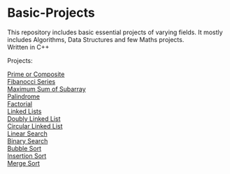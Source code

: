 # Basic-Projects
This repository includes basic essential projects of varying fields. It mostly includes Algorithms, Data Structures and few Maths projects.<br/>
Written  in C++

Projects: <br/>

[Prime or Composite](https://github.com/RushikeshTote/Basic-Projects/blob/master/Prime%20or%20Composite.cpp) <br/>
[Fibanocci Series](https://github.com/RushikeshTote/Basic-Projects/blob/master/Fibonacci%20Series.cpp) <br/>
[Maximum Sum of Subarray](https://github.com/RushikeshTote/Basic-Projects/blob/master/Maximum%20Sum-Subarray.cpp)<br/>
[Palindrome](https://github.com/RushikeshTote/Basic-Projects/blob/master/Palindrome.cpp)<br/>
[Factorial](https://github.com/RushikeshTote/Basic-Projects/blob/master/Factorial.cpp)<br/>
[Linked Lists](https://github.com/RushikeshTote/Basic-Projects/blob/master/Adding%20values%20to%20Linked%20List.cpp) <br/>
[Doubly Linked List](https://github.com/RushikeshTote/Basic-Projects/blob/master/Adding%20value%20to%20Doubly%20Linked%20List.cpp) <br/>
[Circular Linked List](https://github.com/RushikeshTote/Basic-Projects/blob/master/Adding%20values%20to%20Circular%20Linked%20Lists.cpp) </br>
[Linear Search](https://github.com/RushikeshTote/Basic-Projects/blob/master/Linear%20Search.cpp)<br/>
[Binary Search](https://github.com/RushikeshTote/Basic-Projects/blob/master/Binary%20Search.cpp)<br/>
[Bubble Sort](https://github.com/RushikeshTote/Basic-Projects/blob/master/Bubble%20Sort%2Ccpp)<br/>
[Insertion Sort](https://github.com/RushikeshTote/Basic-Projects/blob/master/Insertion%20Sort.cpp)<br/>
[Merge Sort](https://github.com/RushikeshTote/Basic-Projects/blob/master/Merge%20Sort.cpp)<br/>

